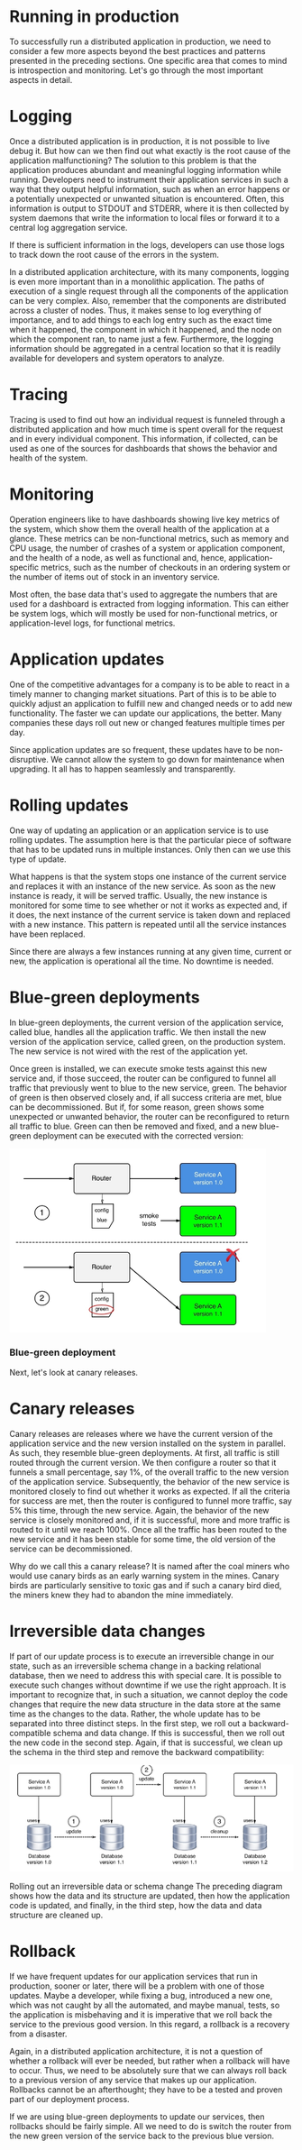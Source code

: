 # **Running in production**




To successfully run a distributed application in production, we need to consider a few more aspects beyond the best practices and patterns presented in the preceding sections. One specific area that comes to mind is introspection and monitoring. Let's go through the most important aspects in detail.

# Logging
Once a distributed application is in production, it is not possible to live debug it. But how can we then find out what exactly is the root cause of the application malfunctioning? The solution to this problem is that the application produces abundant and meaningful logging information while running. Developers need to instrument their application services in such a way that they output helpful information, such as when an error happens or a potentially unexpected or unwanted situation is encountered. Often, this information is output to STDOUT and STDERR, where it is then collected by system daemons that write the information to local files or forward it to a central log aggregation service.

If there is sufficient information in the logs, developers can use those logs to track down the root cause of the errors in the system.

In a distributed application architecture, with its many components, logging is even more important than in a monolithic application. The paths of execution of a single request through all the components of the application can be very complex. Also, remember that the components are distributed across a cluster of nodes. Thus, it makes sense to log everything of importance, and to add things to each log entry such as the exact time when it happened, the component in which it happened, and the node on which the component ran, to name just a few. Furthermore, the logging information should be aggregated in a central location so that it is readily available for developers and system operators to analyze.

# Tracing
Tracing is used to find out how an individual request is funneled through a distributed application and how much time is spent overall for the request and in every individual component. This information, if collected, can be used as one of the sources for dashboards that shows the behavior and health of the system.

# Monitoring
Operation engineers like to have dashboards showing live key metrics of the system, which show them the overall health of the application at a glance. These metrics can be non-functional metrics, such as memory and CPU usage, the number of crashes of a system or application component, and the health of a node, as well as functional and, hence, application-specific metrics, such as the number of checkouts in an ordering system or the number of items out of stock in an inventory service.

Most often, the base data that's used to aggregate the numbers that are used for a dashboard is extracted from logging information. This can either be system logs, which will mostly be used for non-functional metrics, or application-level logs, for functional metrics.

# Application updates
One of the competitive advantages for a company is to be able to react in a timely manner to changing market situations. Part of this is to be able to quickly adjust an application to fulfill new and changed needs or to add new functionality. The faster we can update our applications, the better. Many companies these days roll out new or changed features multiple times per day.

Since application updates are so frequent, these updates have to be non-disruptive. We cannot allow the system to go down for maintenance when upgrading. It all has to happen seamlessly and transparently. 

# Rolling updates
One way of updating an application or an application service is to use rolling updates. The assumption here is that the particular piece of software that has to be updated runs in multiple instances. Only then can we use this type of update.

What happens is that the system stops one instance of the current service and replaces it with an instance of the new service. As soon as the new instance is ready, it will be served traffic. Usually, the new instance is monitored for some time to see whether or not it works as expected and, if it does, the next instance of the current service is taken down and replaced with a new instance. This pattern is repeated until all the service instances have been replaced.

Since there are always a few instances running at any given time, current or new, the application is operational all the time. No downtime is needed.

# Blue-green deployments
In blue-green deployments, the current version of the application service, called blue, handles all the application traffic. We then install the new version of the application service, called green, on the production system. The new service is not wired with the rest of the application yet.

Once green is installed, we can execute smoke tests against this new service and, if those succeed, the router can be configured to funnel all traffic that previously went to blue to the new service, green. The behavior of green is then observed closely and, if all success criteria are met, blue can be decommissioned. But if, for some reason, green shows some unexpected or unwanted behavior, the router can be reconfigured to return all traffic to blue. Green can then be removed and fixed, and a new blue-green deployment can be executed with the corrected version:

![daa](./img/l8-DAA-08.png)

### Blue-green deployment
Next, let's look at canary releases.

# Canary releases
Canary releases are releases where we have the current version of the application service and the new version installed on the system in parallel. As such, they resemble blue-green deployments. At first, all traffic is still routed through the current version. We then configure a router so that it funnels a small percentage, say 1%, of the overall traffic to the new version of the application service. Subsequently, the behavior of the new service is monitored closely to find out whether it works as expected. If all the criteria for success are met, then the router is configured to funnel more traffic, say 5% this time, through the new service. Again, the behavior of the new service is closely monitored and, if it is successful, more and more traffic is routed to it until we reach 100%. Once all the traffic has been routed to the new service and it has been stable for some time, the old version of the service can be decommissioned.

Why do we call this a canary release? It is named after the coal miners who would use canary birds as an early warning system in the mines. Canary birds are particularly sensitive to toxic gas and if such a canary bird died, the miners knew they had to abandon the mine immediately.

# Irreversible data changes
If part of our update process is to execute an irreversible change in our state, such as an irreversible schema change in a backing relational database, then we need to address this with special care. It is possible to execute such changes without downtime if we use the right approach. It is important to recognize that, in such a situation, we cannot deploy the code changes that require the new data structure in the data store at the same time as the changes to the data. Rather, the whole update has to be separated into three distinct steps. In the first step, we roll out a backward-compatible schema and data change. If this is successful, then we roll out the new code in the second step. Again, if that is successful, we clean up the schema in the third step and remove the backward compatibility:

![daa](./img/l8-DAA-09.png)

Rolling out an irreversible data or schema change
The preceding diagram shows how the data and its structure are updated, then how the application code is updated, and finally, in the third step, how the data and data structure are cleaned up.

# Rollback
If we have frequent updates for our application services that run in production, sooner or later, there will be a problem with one of those updates. Maybe a developer, while fixing a bug, introduced a new one, which was not caught by all the automated, and maybe manual, tests, so the application is misbehaving and it is imperative that we roll back the service to the previous good version. In this regard, a rollback is a recovery from a disaster.

Again, in a distributed application architecture, it is not a question of whether a rollback will ever be needed, but rather when a rollback will have to occur. Thus, we need to be absolutely sure that we can always roll back to a previous version of any service that makes up our application. Rollbacks cannot be an afterthought; they have to be a tested and proven part of our deployment process.

If we are using blue-green deployments to update our services, then rollbacks should be fairly simple. All we need to do is switch the router from the new green version of the service back to the previous blue version.